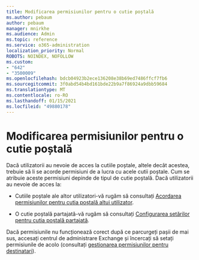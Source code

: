 ```yaml
---
title: Modificarea permisiunilor pentru o cutie poștală
ms.author: pebaum
author: pebaum
manager: mnirkhe
ms.audience: Admin
ms.topic: reference
ms.service: o365-administration
localization_priority: Normal
ROBOTS: NOINDEX, NOFOLLOW
ms.custom:
- "642"
- "3500009"
ms.openlocfilehash: bdcb04923b2ece136208e38b69ed7486ffcf7fb6
ms.sourcegitcommit: 3f0abd54b4bd161bde22b9a7f86924a9dbb59684
ms.translationtype: MT
ms.contentlocale: ro-RO
ms.lasthandoff: 01/15/2021
ms.locfileid: "49880178"
---
```

# <a name="changing-permissions-on-a-mailbox"></a>Modificarea permisiunilor pentru o cutie poștală

Dacă utilizatorii au nevoie de acces la cutiile poștale, altele decât acestea, trebuie să li se acorde permisiuni de a lucra cu acele cutii poștale. Cum se atribuie aceste permisiuni depinde de tipul de cutie poștală. Dacă utilizatorii au nevoie de acces la:
  
- Cutiile poștale ale altor utilizatori-vă rugăm să consultați [Acordarea permisiunilor pentru cutia poștală altui utilizator](https://docs.microsoft.com/microsoft-365/admin/add-users/give-mailbox-permissions-to-another-user).
    
- O cutie poștală partajată-vă rugăm să consultați [Configurarea setărilor pentru cutia poștală partajată](https://docs.microsoft.com/microsoft-365/admin/email/configure-a-shared-mailbox#add-or-remove-members).
    
Dacă permisiunile nu funcționează corect după ce parcurgeți pașii de mai sus, accesați centrul de administrare Exchange și încercați să setați permisiunile de acolo (consultați [gestionarea permisiunilor pentru destinatari](https://technet.microsoft.com/library/jj919240%28v=exchg.150%29.aspx)).
  
